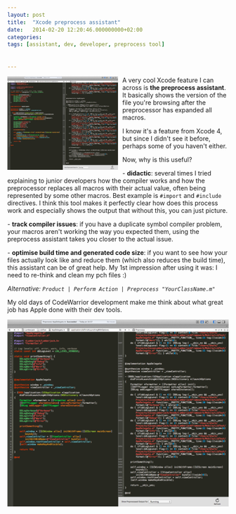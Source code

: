 ```yaml
---
layout: post
title:  "Xcode preprocess assistant"
date:   2014-02-20 12:20:46.000000000+02:00
categories: 
tags: [assistant, dev, developer, preprocess tool]


---
```


<img style="float: left; margin: 0px 10px 0px 0px" width="50%" src="/assets/xcode_preprocess_assistant.jpg">

A very cool Xcode feature I can across is **the preprocess assistant**. It basically shows the version of the file you\'re browsing after the preprocessor has expanded all macros.

I know it\'s a feature from Xcode 4, but since I didn\'t see it before, perhaps some of you haven\'t either.

Now, why is this useful?

\- **didactic**: several times I tried explaining to junior developers how the compiler works and how the preprocessor replaces all macros with their actual value, often being represented by some other macros. Best example is `#import` and `#include` directives. I think this tool makes it perfectly clear how does this process work and especially shows the output that without this, you can just picture.

\- **track compiler issues**: if you have a duplicate symbol compiler problem, your macros aren\'t working the way you expected them, using the preprocess assistant takes you closer to the actual issue.

\- **optimise build time and generated code size**: if you want to see how your files actually look like and reduce them (which also reduces the build time), this assistant can be of great help. My 1st impression after using it was: I need to re-think and clean my pch files :)

*Alternative: `Product | Perform Action | Preprocess "YourClassName.m"`*

My old days of CodeWarrior development make me think about what great job has Apple done with their dev tools.

![xcode\_preprocess\_assistant](/assets/xcode_preprocess_assistant.png?)

